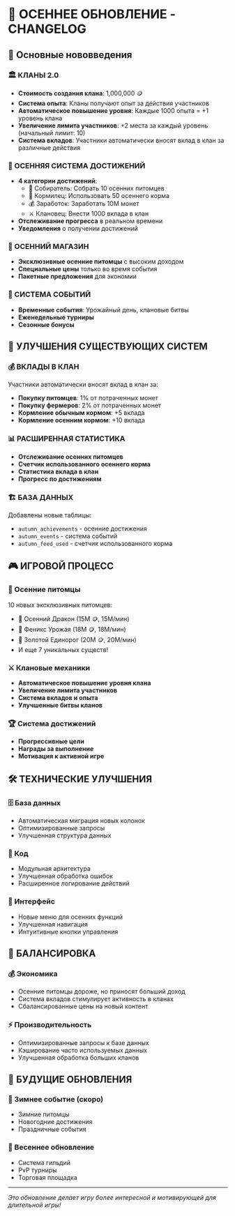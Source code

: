 # 🍂 ОСЕННЕЕ ОБНОВЛЕНИЕ - CHANGELOG

## 🎉 Основные нововведения

### 🏛️ КЛАНЫ 2.0
- **Стоимость создания клана**: 1,000,000 🪙
- **Система опыта**: Кланы получают опыт за действия участников
- **Автоматическое повышение уровня**: Каждые 1000 опыта = +1 уровень клана
- **Увеличение лимита участников**: +2 места за каждый уровень (начальный лимит: 10)
- **Система вкладов**: Участники автоматически вносят вклад в клан за различные действия

### 🍂 ОСЕННЯЯ СИСТЕМА ДОСТИЖЕНИЙ
- **4 категории достижений**:
  - 🍂 Собиратель: Собрать 10 осенних питомцев
  - 🌾 Кормилец: Использовать 50 осеннего корма
  - 💰 Заработок: Заработать 10M монет
  - ⚔️ Клановец: Внести 1000 вклада в клан
- **Отслеживание прогресса** в реальном времени
- **Уведомления** о получении достижений

### 🛒 ОСЕННИЙ МАГАЗИН
- **Эксклюзивные осенние питомцы** с высоким доходом
- **Специальные цены** только во время события
- **Пакетные предложения** для экономии

### 🎁 СИСТЕМА СОБЫТИЙ
- **Временные события**: Урожайный день, клановые битвы
- **Еженедельные турниры**
- **Сезонные бонусы**

## 🔄 УЛУЧШЕНИЯ СУЩЕСТВУЮЩИХ СИСТЕМ

### 💰 ВКЛАДЫ В КЛАН
Участники автоматически вносят вклад в клан за:
- **Покупку питомцев**: 1% от потраченных монет
- **Покупку фермеров**: 2% от потраченных монет
- **Кормление обычным кормом**: +5 вклада
- **Кормление осенним кормом**: +10 вклада

### 📊 РАСШИРЕННАЯ СТАТИСТИКА
- **Отслеживание осенних питомцев**
- **Счетчик использованного осеннего корма**
- **Статистика вклада в клан**
- **Прогресс по достижениям**

### 🏗️ БАЗА ДАННЫХ
Добавлены новые таблицы:
- `autumn_achievements` - осенние достижения
- `autumn_events` - система событий
- `autumn_feed_used` - счетчик использованного корма

## 🎮 ИГРОВОЙ ПРОЦЕСС

### 🍂 Осенние питомцы
10 новых эксклюзивных питомцев:
- 🐉 Осенний Дракон (15M 🪙, 15M/мин)
- 🦜 Феникс Урожая (18M 🪙, 18M/мин)
- 🦄 Золотой Единорог (20M 🪙, 20M/мин)
- И еще 7 уникальных существ!

### ⚔️ Клановые механики
- **Автоматическое повышение уровня клана**
- **Увеличение лимита участников**
- **Система вкладов и опыта**
- **Улучшенные битвы кланов**

### 🏆 Система достижений
- **Прогрессивные цели**
- **Награды за выполнение**
- **Мотивация к активной игре**

## 🛠️ ТЕХНИЧЕСКИЕ УЛУЧШЕНИЯ

### 🗄️ База данных
- Автоматическая миграция новых колонок
- Оптимизированные запросы
- Улучшенная структура данных

### 🔧 Код
- Модульная архитектура
- Улучшенная обработка ошибок
- Расширенное логирование действий

### 🎨 Интерфейс
- Новые меню для осенних функций
- Улучшенная навигация
- Интуитивные кнопки управления

## 🎯 БАЛАНСИРОВКА

### 💰 Экономика
- Осенние питомцы дороже, но приносят больший доход
- Система вкладов стимулирует активность в кланах
- Сбалансированные цены на новый контент

### ⚡ Производительность
- Оптимизированные запросы к базе данных
- Кэширование часто используемых данных
- Улучшенная обработка больших кланов

## 🚀 БУДУЩИЕ ОБНОВЛЕНИЯ

### 🎄 Зимнее событие (скоро)
- Зимние питомцы
- Новогодние достижения
- Праздничные события

### 🌸 Весеннее обновление
- Система гильдий
- PvP турниры
- Торговая площадка

---

*Это обновление делает игру более интересной и мотивирующей для длительной игры!*